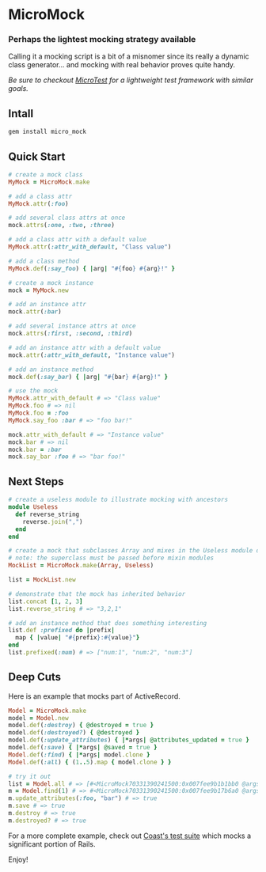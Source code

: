 # MicroMock

### Perhaps the lightest mocking strategy available

Calling it a mocking script is a bit of a misnomer since its really a dynamic class generator...
and mocking with real behavior proves quite handy.

*Be sure to checkout [MicroTest](https://github.com/hopsoft/micro_test) for a lightweight test framework with similar goals.*

## Intall

```bash
gem install micro_mock
```

## Quick Start

```ruby
# create a mock class
MyMock = MicroMock.make

# add a class attr
MyMock.attr(:foo)

# add several class attrs at once
mock.attrs(:one, :two, :three)

# add a class attr with a default value
MyMock.attr(:attr_with_default, "Class value")

# add a class method
MyMock.def(:say_foo) { |arg| "#{foo} #{arg}!" }

# create a mock instance
mock = MyMock.new

# add an instance attr
mock.attr(:bar)

# add several instance attrs at once
mock.attrs(:first, :second, :third)

# add an instance attr with a default value
mock.attr(:attr_with_default, "Instance value")

# add an instance method
mock.def(:say_bar) { |arg| "#{bar} #{arg}!" }

# use the mock
MyMock.attr_with_default # => "Class value"
MyMock.foo # => nil
MyMock.foo = :foo
MyMock.say_foo :bar # => "foo bar!"

mock.attr_with_default # => "Instance value"
mock.bar # => nil
mock.bar = :bar
mock.say_bar :foo # => "bar foo!"
```

## Next Steps

```ruby
# create a useless module to illustrate mocking with ancestors
module Useless
  def reverse_string
    reverse.join(",")
  end
end

# create a mock that subclasses Array and mixes in the Useless module defined above
# note: the superclass must be passed before mixin modules
MockList = MicroMock.make(Array, Useless)

list = MockList.new

# demonstrate that the mock has inherited behavior
list.concat [1, 2, 3]
list.reverse_string # => "3,2,1"

# add an instance method that does something interesting
list.def :prefixed do |prefix|
  map { |value| "#{prefix}:#{value}"}
end
list.prefixed(:num) # => ["num:1", "num:2", "num:3"]
```

## Deep Cuts

Here is an example that mocks part of ActiveRecord.

```ruby
Model = MicroMock.make
model = Model.new
model.def(:destroy) { @destroyed = true }
model.def(:destroyed?) { @destroyed }
model.def(:update_attributes) { |*args| @attributes_updated = true }
model.def(:save) { |*args| @saved = true }
Model.def(:find) { |*args| model.clone }
Model.def(:all) { (1..5).map { model.clone } }

# try it out
list = Model.all # => [#<MicroMock70331390241500:0x007fee9b1b1bb0 @args=[]>, #<MicroMock...]
m = Model.find(1) # => #<MicroMock70331390241500:0x007fee9b17b6a0 @args=[]>
m.update_attributes(:foo, "bar") # => true
m.save # => true
m.destroy # => true
m.destroyed? # => true
```

For a more complete example, check out [Coast's test suite](https://github.com/hopsoft/coast/blob/master/test/test_coast.rb) which mocks a significant portion of Rails.

Enjoy!
